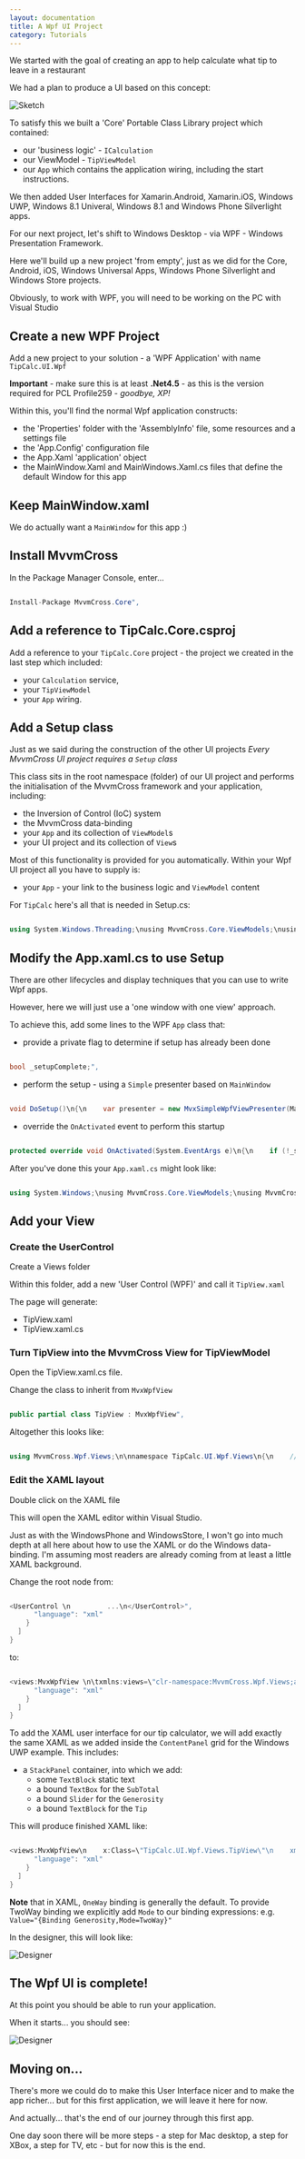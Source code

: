 ```yaml
---
layout: documentation
title: A Wpf UI Project
category: Tutorials
---
```

We started with the goal of creating an app to help calculate what tip to leave in a restaurant

We had a plan to produce a UI based on this concept:

![Sketch](https://raw.github.com/slodge/MvvmCross/v3/v3Tutorial/Pictures/TipCalc_Sketch.png)

To satisfy this we built a 'Core' Portable Class Library project which contained:

* our 'business logic' - `ICalculation`
* our ViewModel - `TipViewModel`
* our `App` which contains the application wiring, including the start instructions.

We then added User Interfaces for Xamarin.Android, Xamarin.iOS, Windows UWP, Windows 8.1 Univeral, Windows 8.1 and Windows Phone Silverlight apps.

For our next project, let's shift to Windows Desktop - via WPF - Windows Presentation Framework.

Here we'll build up a new project 'from empty', just as we did for the Core, Android, iOS, Windows Universal Apps, Windows Phone Silverlight and Windows Store projects.

Obviously, to work with WPF, you will need to be working on the PC with Visual Studio

## Create a new WPF Project

Add a new project to your solution - a 'WPF Application' with name `TipCalc.UI.Wpf`

**Important** - make sure this is at least **.Net4.5** - as this is the version required for PCL Profile259 - *goodbye, XP!*

Within this, you'll find the normal Wpf application constructs:

* the 'Properties' folder with the 'AssemblyInfo' file, some resources and a settings file
* the 'App.Config' configuration file
* the App.Xaml 'application' object
* the MainWindow.Xaml and MainWindows.Xaml.cs files that define the default Window for this app

## Keep MainWindow.xaml

We do actually want a `MainWindow` for this app :)

## Install MvvmCross

In the Package Manager Console, enter...
```c# 

Install-Package MvvmCross.Core",
```
## Add a reference to TipCalc.Core.csproj

Add a reference to your `TipCalc.Core` project - the project we created in the last step which included:

* your `Calculation` service, 
* your `TipViewModel` 
* your `App` wiring.

## Add a Setup class

Just as we said during the construction of the other UI projects *Every MvvmCross UI project requires a `Setup` class*

This class sits in the root namespace (folder) of our UI project and performs the initialisation of the MvvmCross framework and your application, including:

  * the Inversion of Control (IoC) system
  * the MvvmCross data-binding
  * your `App` and its collection of `ViewModel`s
  * your UI project and its collection of `View`s

Most of this functionality is provided for you automatically. Within your Wpf UI project all you have to supply is:

- your `App` - your link to the business logic and `ViewModel` content

For `TipCalc` here's all that is needed in Setup.cs:
```c# 

using System.Windows.Threading;\nusing MvvmCross.Core.ViewModels;\nusing MvvmCross.Wpf.Platform;\nusing MvvmCross.Wpf.Views;\n\nnamespace TipCalc.UI.Wpf\n{\n    public class Setup : MvxWpfSetup\n    {\n        public Setup(Dispatcher uiThreadDispatcher, IMvxWpfViewPresenter presenter) : base(uiThreadDispatcher, presenter)\n        {\n        }\n\n        protected override IMvxApplication CreateApp()\n        {\n            return new Core.App();\n        }\n    }\n}",
```
 ## Modify the App.xaml.cs to use Setup

There are other lifecycles and display techniques that you can use to write Wpf apps.

However, here we will just use a 'one window with one view' approach.

To achieve this, add some lines to the WPF `App` class that:

* provide a private flag to determine if setup has already been done
```c# 

bool _setupComplete;",
```
* perform the setup - using a `Simple` presenter based on `MainWindow`
```c# 

void DoSetup()\n{\n    var presenter = new MvxSimpleWpfViewPresenter(MainWindow);\n\n    var setup = new Setup(Dispatcher, presenter);\n    setup.Initialize();\n\n    var start = Mvx.Resolve<IMvxAppStart>();\n    start.Start();\n\n    _setupComplete = true;\n}",
```
* override the `OnActivated` event to perform this startup        
```c# 

protected override void OnActivated(System.EventArgs e)\n{\n    if (!_setupComplete)\n        DoSetup();\n\n    base.OnActivated(e);\n}",
```
After you've done this your `App.xaml.cs` might look like:
```c# 

using System.Windows;\nusing MvvmCross.Core.ViewModels;\nusing MvvmCross.Platform;\nusing MvvmCross.Wpf.Views;\n\nnamespace TipCalc.UI.Wpf\n{\n    public partial class App : Application\n    {\n        bool _setupComplete;\n\n        void DoSetup()\n        {\n            var presenter = new MvxSimpleWpfViewPresenter(MainWindow);\n\n            var setup = new Setup(Dispatcher, presenter);\n            setup.Initialize();\n\n            var start = Mvx.Resolve<IMvxAppStart>();\n            start.Start();\n\n            _setupComplete = true;\n        }\n\n        protected override void OnActivated(System.EventArgs e)\n        {\n            if (!_setupComplete)\n                DoSetup();\n\n            base.OnActivated(e);\n        }\n    }\n}\n",
```
## Add your View

### Create the UserControl

Create a Views folder

Within this folder, add a new 'User Control (WPF)' and call it `TipView.xaml`

The page will generate:

* TipView.xaml
* TipView.xaml.cs

### Turn TipView into the MvvmCross View for TipViewModel

Open the TipView.xaml.cs file.

Change the class to inherit from `MvxWpfView`
```c# 

public partial class TipView : MvxWpfView",
```
Altogether this looks like:
```c# 

using MvvmCross.Wpf.Views;\n\nnamespace TipCalc.UI.Wpf.Views\n{\n    /// <summary>\n    /// Interaction logic for TipView.xaml\n    /// </summary>\n    public partial class TipView : MvxWpfView\n    {\n        public TipView()\n        {\n            InitializeComponent();\n        }\n    }\n}",
```
### Edit the XAML layout

Double click on the XAML file

This will open the XAML editor within Visual Studio.

Just as with the WindowsPhone and WindowsStore, I won't go into much depth at all here about how to use the XAML or do the Windows data-binding. I'm assuming most readers are already coming from at least a little XAML background.

Change the root node from:
```c# 

<UserControl \n         ...\n</UserControl>",
      "language": "xml"
    }
  ]
}
```
to:
```c# 

<views:MvxWpfView \n\txmlns:views=\"clr-namespace:MvvmCross.Wpf.Views;assembly=MvvmCross.Wpf\"                  \n        ...\n</views:MvxWpfView>",
      "language": "xml"
    }
  ]
}
```
To add the XAML user interface for our tip calculator, we will add exactly the same XAML as we added inside the `ContentPanel` grid for the Windows UWP example. This includes:

* a `StackPanel` container, into which we add:
  * some `TextBlock` static text
  * a bound `TextBox` for the `SubTotal`
  * a bound `Slider` for the `Generosity`
  * a bound `TextBlock` for the `Tip`

This will produce finished XAML like:
```c# 

<views:MvxWpfView\n    x:Class=\"TipCalc.UI.Wpf.Views.TipView\"\n    xmlns=\"http://schemas.microsoft.com/winfx/2006/xaml/presentation\"\n    xmlns:x=\"http://schemas.microsoft.com/winfx/2006/xaml\"\n    xmlns:mc=\"http://schemas.openxmlformats.org/markup-compatibility/2006\" \n    xmlns:d=\"http://schemas.microsoft.com/expression/blend/2008\" \n    xmlns:local=\"clr-namespace:TipCalc.UI.Wpf.Views\"\n    xmlns:views=\"clr-namespace:MvvmCross.Wpf.Views;assembly=MvvmCross.Wpf\"\n    mc:Ignorable=\"d\" \n    d:DesignHeight=\"300\" d:DesignWidth=\"300\">\n    <Grid>\n        <StackPanel>\n            <TextBlock Text=\"SubTotal\" />\n            <TextBox Text=\"{Binding SubTotal, Mode=TwoWay, UpdateSourceTrigger=PropertyChanged}\" />\n            <TextBlock Text=\"Generosity\" />\n            <Slider \n                Value=\"{Binding Generosity, Mode=TwoWay}\" \n                SmallChange=\"1\" \n                LargeChange=\"10\" \n                Minimum=\"0\" \n                Maximum=\"100\" /> \n            <TextBlock Text=\"Tip\" />\n            <TextBlock Text=\"{Binding Tip}\" />\n        </StackPanel>\n    </Grid>\n</views:MvxWpfView>\n",
      "language": "xml"
    }
  ]
}
```
**Note** that in XAML, `OneWay` binding is generally the default. To provide TwoWay binding we explicitly add `Mode` to our binding expressions: e.g. `Value="{Binding Generosity,Mode=TwoWay}"`

In the designer, this will look like:

![Designer](https://raw.github.com/slodge/MvvmCross/v3/v3Tutorial/Pictures/TipCalc_Wpf_Designer.png)

## The Wpf UI is complete!

At this point you should be able to run your application.

When it starts... you should see:

![Designer](https://raw.github.com/slodge/MvvmCross/v3/v3Tutorial/Pictures/TipCalc_Wpf_Run.png)

## Moving on...

There's more we could do to make this User Interface nicer and to make the app richer... but for this first application, we will leave it here for now.

And actually... that's the end of our journey through this first app.

One day soon there will be more steps - a step for Mac desktop, a step for XBox, a step for TV, etc - but for now this is the end.